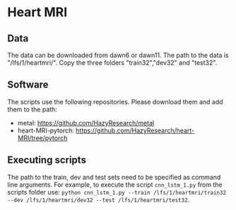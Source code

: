 # Heart MRI 
## Data
The data can be downloaded from dawn6 or dawn11. The path to the data is "/lfs/1/heartmri/". Copy the three folders "train32","dev32" and "test32".

## Software
The scripts use the following repositories. Please download them and add them to the path: 
- metal: https://github.com/HazyResearch/metal
- heart-MRI-pytorch: https://github.com/HazyResearch/heart-MRI/tree/pytorch

## Executing scripts
The path to the train, dev and test sets need to be specified as command line arguments. For example, to execute the script `cnn_lstm_1.py` from the scripts folder use: `python cnn_lstm_1.py --train /lfs/1/heartmri/train32 --dev /lfs/1/heartmri/dev32 --test /lfs/1/heartmri/test32`.
